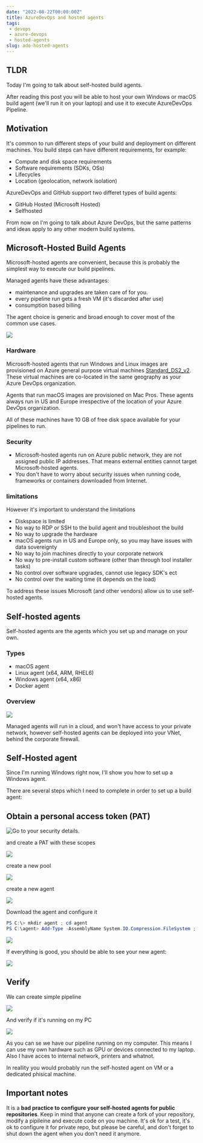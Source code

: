 ```yaml
---
date: "2022-08-22T00:00:00Z"
title: AzureDevOps and hosted agents
tags: 
 - devops
 - azure-devops
 - hosted-agents
slug: ado-hosted-agents
---
```


## TLDR

Today I'm going to talk about self-hosted build agents.

After reading this post you will be able to host your own Windows or macOS build agent (we'll run it on your laptop) and use it to execute AzureDevOps Pipeline.

## Motivation

It's common to run different steps of your build and deployment on different machines. You build steps can have different requirements, for example:

* Compute and disk space requirements
* Software requirements (SDKs, OSs)
* Lifecycles
* Location (geolocation, network isolation)

AzureDevOps and GitHub support two differet types of build agents:

* GitHub Hosted (Microsoft Hosted)
* Selfhosted

From now on I'm going to talk about Azure DevOps, but the same patterns and ideas apply to any other modern build systems.

## Microsoft-Hosted Build Agents

Microsoft-hosted agents are convenient, because this is probably the simplest way to execute our build pipelines.

Managed agents have these advantages:

* maintenance and upgrades are taken care of for you.
* every pipeline run gets a fresh VM (it's discarded after use)
* consumption based billing

The agent choice is generic and broad enough to cover most of the common use cases.

![](/images/2022-08-hosted-agents/tools.png)

### Hardware

Microsoft-hosted agents that run Windows and Linux images are provisioned on Azure general purpose virtual machines [Standard_DS2_v2](https://docs.microsoft.com/en-us/azure/virtual-machines/dv2-dsv2-series#dsv2-series). These virtual machines are co-located in the same geography as your Azure DevOps organization.

Agents that run macOS images are provisioned on Mac Pros. These agents always run in US and Europe irrespective of the location of your Azure DevOps organization.

All of these machines have 10 GB of free disk space available for your pipelines to run.

### Security

* Microsoft-hosted agents run on Azure public network, they are not assigned public IP addresses. That means external entities cannot target Microsoft-hosted agents.
* You don't have to worry about security issues when running code, frameworks or containers downloaded from Internet.

### limitations

However it's important to understand the limitations

* Diskspace is limited
* No way to RDP or SSH to the build agent and troubleshoot the build
* No way to upgrade the hardware
* macOS agents run in US and Europe only, so you may have issues with data sovereignty 
* No way to join machines directly to your corporate network
* No way to pre-install custom software (other than through tool installer tasks)
* No control over software upgrades, cannot use legacy SDK's ect
* No control over the waiting time (it depends on the load)

To address these issues Microsoft (and other vendors) allow us to use self-hosted agents.

## Self-hosted agents

Self-hosted agents are the agents which you set up and manage on your own.

### Types

* macOS agent
* Linux agent (x64, ARM, RHEL6)
* Windows agent (x64, x86)
* Docker agent

### Overview

![](/images/2022-08-hosted-agents/firewall.png)

Managed agents will run in a cloud, and won't have access to your private network, however self-hosted agents can be deployed into your VNet, behind the corporate firewall.

## Self-Hosted agent

Since I'm running Windows right now, I'll show you how to set up a Windows agent.

There are several steps which I need to complete in order to set up a build agent:

## Obtain a personal access token  (PAT)

![Go to your security details.](https://docs.microsoft.com/en-us/azure/devops/repos/git/media/select-personal-access-tokens.jpg)

and create a PAT with these scopes

![](/images/2022-08-hosted-agents/pat.png)

create a new pool

![](/images/2022-08-hosted-agents/new-pool.png)

create a new agent

![](/images/2022-08-hosted-agents/new-agent.png)

Download the agent and configure it

```powershell
PS C:\> mkdir agent ; cd agent
PS C:\agent> Add-Type -AssemblyName System.IO.Compression.FileSystem ; [System.IO.Compression.ZipFile]::ExtractToDirectory("$HOME\Downloads\vsts-agent-win-x64-2.179.0.zip", "$PWD")
```

![](/images/2022-08-hosted-agents/configure.png)

If everything is good, you should be able to see your new agent: 

![](/images/2022-08-hosted-agents/running.png)

## Verify

We can create simple pipeline

![](/images/2022-08-hosted-agents/build.png)

And verify if it's running on my PC

![](/images/2022-08-hosted-agents/output.png)

As you can se we have our pipeline running on my computer. This means I can use my own hardware such as GPU or devices connected to my laptop. Also I have acces to internal network, printers and whatnot.

In reallity you would probably run the self-hosted agent on VM or a dedicated phisical machine.

## Important notes

It is a **bad practice to configure your self-hosted agents for public repositories**. Keep in mind that anyone can create a fork of your repository, modify a pipileine and execute code on you machine. It's ok for a test, it's ok to configure it for private repo, but please be careful, and don't forget to shut down the agent when you don't need it anymore.